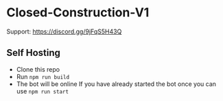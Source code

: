 # Closed-Construction-V1
Support: https://discord.gg/9jFqS5H43Q

## Self Hosting
- Clone this repo
- Run `npm run build`
- The bot will be online
If you have already started the bot once you can use `npm run start`
